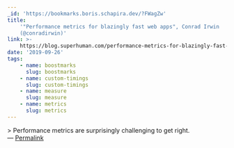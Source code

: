 ```yaml
---
_id: 'https://bookmarks.boris.schapira.dev/?FWagZw'
title:
    '"Performance metrics for blazingly fast web apps", Conrad Irwin
    (@conradirwin)'
link: >-
    https://blog.superhuman.com/performance-metrics-for-blazingly-fast-web-apps-ec12efa26bcb
date: '2019-09-26'
tags:
    - name: boostmarks
      slug: boostmarks
    - name: custom-timings
      slug: custom-timings
    - name: measure
      slug: measure
    - name: metrics
      slug: metrics
---
```


&gt; Performance metrics are surprisingly challenging to get right. <br>&#8212;
<a href="https://bookmarks.boris.schapira.dev/?FWagZw" title="Permalink">Permalink</a>
